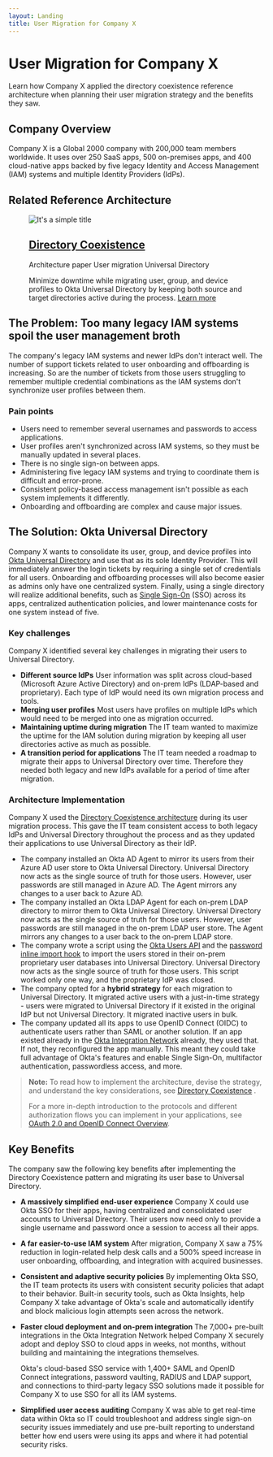 ```yaml
---
layout: Landing
title: User Migration for Company X
---
```


# User Migration for Company X

Learn how Company X applied the directory coexistence reference architecture when planning their user migration strategy and the benefits they saw.

## Company Overview

Company X is a Global 2000 company with 200,000 team members worldwide. It uses over 250 SaaS apps, 500 on-premises apps, and 400 cloud-native apps backed by five legacy Identity and Access Management (IAM) systems and multiple Identity Providers (IdPs).

## Related Reference Architecture

<figure class="main-card">
  <img
    class="main-card__image"
    src="https://picsum.photos/200/300"
    alt="It's a simple title"
  >
  <figcaption class="main-card__body">
    <h2 class="main-card__title">
      <a
        class="main-card__main-link"
        href="/architecture-center/reference-architectures/directory-coexistence"
      >
        Directory Coexistence
      </a>
    </h2>
    <div class="main-card__wrapper">
      <span class="main-card__tag">
        Architecture paper
      </span>
      <span class="main-card__tag">
        User migration
      </span>
      <span class="main-card__tag">
        Universal Directory
      </span>
    </div>
    <p class="main-card__text">
      Minimize downtime while migrating user, group, and device profiles to Okta Universal Directory by keeping both source and target directories active during the process. <a class="main-card__link" href="/architecture-center/reference-architectures/directory-coexistence/">Learn more</a>
    </p>
  </figcaption>
</figure>

## The Problem: Too many legacy IAM systems spoil the user management broth

The company's legacy IAM systems and newer IdPs don't interact well. The number of support tickets related to user onboarding and offboarding is increasing. So are the number of tickets from those users struggling to remember multiple credential combinations as the IAM systems don't synchronize user profiles between them.

### Pain points

* Users need to remember several usernames and passwords to access applications.
* User profiles aren't synchronized across IAM systems, so they must be manually updated in several places.
* There is no single sign-on between apps.
* Administering five legacy IAM systems and trying to coordinate them is difficult and error-prone.
* Consistent policy-based access management isn't possible as each system implements it differently.
* Onboarding and offboarding are complex and cause major issues.

## The Solution: Okta Universal Directory

Company X wants to consolidate its user, group, and device profiles into [Okta Universal Directory](/docs/concepts/user-profiles/#what-is-the-okta-universal-directory) and use that as its sole Identity Provider. This will immediately answer the login tickets by requiring a single set of credentials for all users. Onboarding and offboarding processes will also become easier as admins only have one centralized system. Finally, using a single directory will realize additional benefits, such as [Single Sign-On](https://www.okta.com/products/single-sign-on/) (SSO) across its apps, centralized authentication policies, and lower maintenance costs for one system instead of five.

### Key challenges

Company X identified several key challenges in migrating their users to Universal Directory.

* **Different source IdPs**
   User information was split across cloud-based (Microsoft Azure Active Directory) and on-prem IdPs (LDAP-based and proprietary). Each type of IdP would need its own migration process and tools.
* **Merging user profiles**
   Most users have profiles on multiple IdPs which would need to be merged into one as migration occurred.
* **Maintaining uptime during migration**
   The IT team wanted to maximize the uptime for the IAM solution during migration by keeping all user directories active as much as possible.
* **A transition period for applications**
   The IT team needed a roadmap to migrate their apps to Universal Directory over time. Therefore they needed both legacy and new IdPs available for a period of time after migration.

### Architecture Implementation

Company X used the [Directory Coexistence architecture](/architecture-center/reference-architectures/directory-coexistence/) during its user migration process. This gave the IT team consistent access to both legacy IdPs and Universal Directory throughout the process and as they updated their applications to use Universal Directory as their IdP.

* The company installed an Okta AD Agent to mirror its users from their Azure AD user store to Okta Universal Directory. Universal Directory now acts as the single source of truth for those users. However, user passwords are still managed in Azure AD. The Agent mirrors any changes to a user back to Azure AD.
* The company installed an Okta LDAP Agent for each on-prem LDAP directory to mirror them to Okta Universal Directory. Universal Directory now acts as the single source of truth for those users. However, user passwords are still managed in the on-prem LDAP user store. The Agent mirrors any changes to a user back to the on-prem LDAP store.
* The company wrote a script using the [Okta Users API](/docs/reference/api/users/) and the [password inline import hook](/docs/reference/password-hook/) to import the users stored in their on-prem proprietary user databases into Universal Directory. Universal Directory now acts as the single source of truth for those users. This script worked only one way, and the proprietary IdP was closed.
* The company opted for a **hybrid strategy** for each migration to Universal Directory. It migrated active users with a just-in-time strategy - users were migrated to Universal Directory if it existed in the original IdP but not Universal Directory. It migrated inactive users in bulk.
* The company updated all its apps to use OpenID Connect (OIDC) to authenticate users rather than SAML or another solution. If an app existed already in the [Okta Integration Network](/docs/guides/okta-integration-network/) already, they used that. If not, they reconfigured the app manually. This meant they could take full advantage of Okta's features and enable Single Sign-On, multifactor authentication, passwordless access, and more.

> **Note:** To read how to implement the architecture, devise the strategy, and understand the key considerations, see [Directory Coexistence](/architecture-center/reference-architectures/directory-coexistence/) .
>
> For a more in-depth introduction to the protocols and different authorization flows you can implement in your applications, see [OAuth 2.0 and OpenID Connect Overview](/docs/concepts/oauth-openid/).

## Key Benefits

The company saw the following key benefits after implementing the Directory Coexistence pattern and migrating its user base to Universal Directory.

* **A massively simplified end-user experience**
   Company X could use Okta SSO for their apps, having centralized and consolidated user accounts to Universal Directory. Their users now need only to provide a single username and password once a session to access all their apps.
* **A far easier-to-use IAM system**
   After migration, Company X saw a 75% reduction in login-related help desk calls and a 500% speed increase in user onboarding, offboarding, and integration with acquired businesses.
* **Consistent and adaptive security policies**
   By implementing Okta SSO, the IT team protects its users with consistent security policies that adapt to their behavior. Built-in security tools, such as Okta Insights, help Company X take advantage of Okta's scale and automatically identify and block malicious login attempts seen across the network.
* **Faster cloud deployment and on-prem integration**
   The 7,000+ pre-built integrations in the Okta Integration Network helped Company X securely adopt and deploy SSO to cloud apps in weeks, not months, without building and maintaining the integrations themselves.

   Okta's cloud-based SSO service with 1,400+ SAML and OpenID Connect integrations, password vaulting, RADIUS and LDAP support, and connections to third-party legacy SSO solutions made it possible for Company X to use SSO for all its IAM systems.
* **Simplified user access auditing**
  Company X was able to get real-time data within Okta so IT could troubleshoot and address single sign-on security issues immediately and use pre-built reporting to understand better how end users were using its apps and where it had potential security risks.
